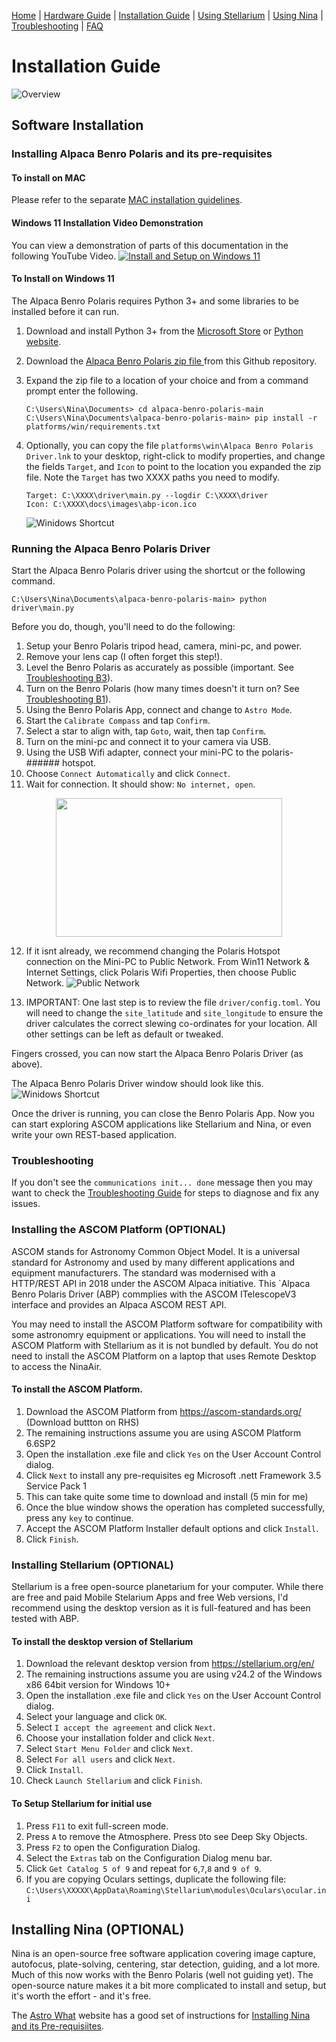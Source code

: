 [Home](../README.md) | [Hardware Guide](./hardware.md) | [Installation Guide](./installation.md) | [Using Stellarium](./stellarium.md) | [Using Nina](./nina.md) | [Troubleshooting](./troubleshooting.md) | [FAQ](./faq.md)

# Installation Guide 
![Overview](images/abp-overview.png)

## Software Installation

### Installing Alpaca Benro Polaris and its pre-requisites
#### To install on MAC
Please refer to the separate [MAC installation guidelines](./installation_macos.md).

#### Windows 11 Installation Video Demonstration
You can view a demonstration of parts of this documentation in the following YouTube Video.
[![Install and Setup on Windows 11](https://img.youtube.com/vi/ipbWT54afhY/0.jpg)](https://www.youtube.com/watch?v=ipbWT54afhY)

#### To Install on Windows 11
The Alpaca Benro Polaris requires Python 3+ and some libraries to be installed before it can run.

1. Download and install Python 3+ from the [Microsoft Store](ttps://apps.microsoft.com/detail/9nrwmjp3717k)
 or [Python website](https://www.python.org/downloads/).

2. Download the [Alpaca Benro Polaris zip file ](https://github.com/ogecko/alpaca-benro-polaris/archive/refs/heads/main.zip) from this Github repository.

3. Expand the zip file to a location of your choice and from a command prompt enter the following.
  
    ```
    C:\Users\Nina\Documents> cd alpaca-benro-polaris-main
    C:\Users\Nina\Documents\alpaca-benro-polaris-main> pip install -r platforms/win/requirements.txt
    ```
4. Optionally, you can copy the file `platforms\win\Alpaca Benro Polaris Driver.lnk` to your desktop, right-click to modify properties, and change the fields `Target`, and `Icon` to point to the location you expanded the zip file. Note the `Target` has two XXXX paths you need to modify.
    ```
    Target: C:\XXXX\driver\main.py --logdir C:\XXXX\driver
    Icon: C:\XXXX\docs\images\abp-icon.ico
    ```

    ![Winidows Shortcut](images/abp-shortcut.png)


### Running the Alpaca Benro Polaris Driver
Start the Alpaca Benro Polaris driver using the shortcut or the following command.
```
C:\Users\Nina\Documents\alpaca-benro-polaris-main> python driver\main.py
```

Before you do, though, you'll need to do the following:
1. Setup your Benro Polaris tripod head, camera, mini-pc, and power.
2. Remove your lens cap (I often forget this step!).
3. Level the Benro Polaris as accurately as possible (important. See [Troubleshooting B3](./troubleshooting.md)). 
4. Turn on the Benro Polaris (how many times doesn't it turn on? See [Troubleshooting B1](./troubleshooting.md)).
5. Using the Benro Polaris App, connect and change to `Astro Mode`.
6. Start the `Calibrate Compass` and tap `Confirm`.
7. Select a star to align with, tap `Goto`, wait, then tap `Confirm`. 
8. Turn on the mini-pc and connect it to your camera via USB.
9. Using the USB Wifi adapter, connect your mini-PC to the polaris-###### hotspot.
10. Choose `Connect Automatically` and click `Connect`.
11. Wait for connection. It should show: `No internet, open`. 
    
<img style="display: block; margin: auto;" width="362" height="222" src="images/abp-troubleshoot-wifi1.png"> 

12. If it isnt already, we recommend changing the Polaris Hotspot connection on the Mini-PC to Public Network. From Win11 Network & Internet Settings, click Polaris Wifi Properties, then choose Public Network.
![Public Network](images/abp-troubleshoot-wifi3.png)

13. IMPORTANT: One last step is to review the file  `driver/config.toml`. You will need to change the `site_latitude` and `site_longitude` to ensure the driver calculates the correct slewing co-ordinates for your location. All other settings can be left as default or tweaked. 

Fingers crossed, you can now start the Alpaca Benro Polaris Driver (as above).

The Alpaca Benro Polaris Driver window should look like this.
![Winidows Shortcut](images/abp-startup.png)

Once the driver is running, you can close the Benro Polaris App. Now you can start exploring ASCOM applications like Stellarium and Nina, or even write your own REST-based application.

### Troubleshooting
If you don't see the `communications init... done` message then you may want to check the [Troubleshooting Guide](./troubleshooting.md) for steps to diagnose and fix any issues.

### Installing the ASCOM Platform (OPTIONAL)
ASCOM stands for Astronomy Common Object Model. It is a universal standard for Astronomy and used by many different applications and equipment manufacturers. The standard was modernised with a HTTP/REST API in 2018 under the ASCOM Alpaca initiative. This `Alpaca Benro Polaris Driver (ABP) commplies with the ASCOM ITelescopeV3 interface and provides an Alpaca ASCOM  REST API. 

You may need to install the ASCOM Platform software for compatibility with some astronomry equipment or applications. You will need to install the ASCOM Platform with Stellarium as it is not bundled by default. You do not need to install the ASCOM Platform on a laptop that uses Remote Desktop to access the NinaAir. 

#### To install the ASCOM Platform.
1. Download the ASCOM Platform from https://ascom-standards.org/ (Download buttton on RHS)
2. The remaining instructions assume you are using ASCOM Platform 6.6SP2 
3. Open the installation .exe file and click `Yes` on the User Account Control dialog.
4. Click `Next` to install any pre-requisites eg Microsoft .nett Framework 3.5 Service Pack 1 
5. This can take quite some time to download and install (5 min for me)
6. Once the blue window shows the operation has completed successfully, press any `key` to continue.
7. Accept the ASCOM Platform Installer default options and click `Install`.
8. Click `Finish`.

### Installing Stellarium (OPTIONAL)
Stellarium is a free open-source planetarium for your computer. 
While there are free and paid Mobile Stelarium Apps and free Web versions, 
I'd recommend using the desktop version as it is full-featured and has been 
tested with ABP.

#### To install the desktop version of Stellarium
1. Download the relevant desktop version from https://stellarium.org/en/
2. The remaining instructions assume you are using v24.2 of the Windows x86 64bit version for Windows 10+
3. Open the installation .exe file and click `Yes` on the User Account Control dialog.
4. Select your language and click `OK`.
5. Select `I accept the agreement` and click `Next`.
6. Choose your installation folder and click `Next`.
7. Select `Start Menu Folder` and click `Next`.
8. Select `For all users` and click `Next`.
9. Click `Install`.
10. Check `Launch Stellarium` and click `Finish`.

#### To Setup Stellarium for initial use
1. Press `F11` to exit full-screen mode.
2. Press `A` to remove the Atmosphere. Press `D`to see Deep Sky Objects.
3. Press `F2` to open the Configuration Dialog.
4. Select the `Extras` tab on the Configuration Dialog menu bar.
5. Click `Get Catalog 5 of 9` and repeat for `6`,`7`,`8` and `9 of 9`.
6. If you are copying Oculars settings, duplicate the following file:
   `C:\Users\XXXXX\AppData\Roaming\Stellarium\modules\Oculars\ocular.ini`

## Installing Nina (OPTIONAL)
Nina is an open-source free software application covering image capture, autofocus, plate-solving, centering, star detection, guiding, and a lot more. Much of this now works with the Benro Polaris (well not guiding yet). The open-source nature makes it a bit more complicated to install and setup, but it's worth the effort - and it's free.

The [Astro What](https://astrowhat.com/) website has a good set of instructions for [Installing Nina and its Pre-requisiites](https://astrowhat.com/articles/setting-up-a-pc-with-n-i-n-a.18/page/installing-n-i-n-a.45/). 


